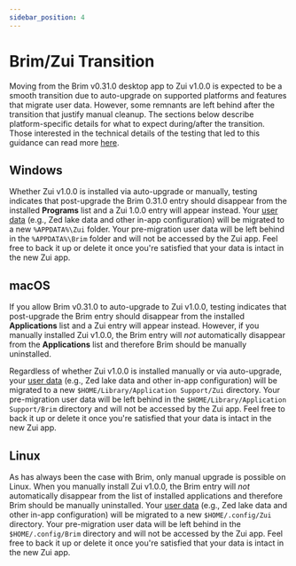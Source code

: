 ```yaml
---
sidebar_position: 4
---
```


# Brim/Zui Transition

Moving from the Brim v0.31.0 desktop app to Zui v1.0.0 is expected to be a
smooth transition due to auto-upgrade on supported platforms and features
that migrate user data. However, some remnants are left behind after the
transition that justify manual cleanup. The sections below describe
platform-specific details for what to expect during/after the transition.
Those interested in the technical details of the testing that led to this
guidance can read more
[here](https://github.com/brimdata/brim/issues/2459#issuecomment-1276570759).

## Windows

Whether Zui v1.0.0 is installed via auto-upgrade or manually, testing indicates
that post-upgrade the Brim 0.31.0 entry should disappear from the installed
**Programs** list and a Zui 1.0.0 entry will appear instead. Your
[user data](https://zui.brimdata.io/docs/support/Filesystem-Paths#user-data)
(e.g., Zed lake data and other in-app configuration) will be migrated to a new
`%APPDATA%\Zui` folder. Your pre-migration user data will be left behind in
the `%APPDATA%\Brim` folder and will not be accessed by the Zui app. Feel free
to back it up or delete it once you're satisfied that your data is intact
in the new Zui app.

## macOS

If you allow Brim v0.31.0 to auto-upgrade to Zui v1.0.0, testing indicates that
post-upgrade the Brim entry should disappear from the installed
**Applications** list and a Zui entry will appear instead. However, if you
manually installed Zui v1.0.0, the Brim entry will _not_ automatically
disappear from the **Applications** list and therefore Brim should be
manually uninstalled.

Regardless of whether Zui v1.0.0 is installed manually or via auto-upgrade,
your [user data](https://zui.brimdata.io/docs/support/Filesystem-Paths#user-data)
(e.g., Zed lake data and other in-app configuration) will be migrated to a new
`$HOME/Library/Application Support/Zui` directory. Your pre-migration user data will be left behind in the `$HOME/Library/Application Support/Brim` directory
and will not be accessed by the Zui app. Feel free to back it up or delete it
once you're satisfied that your data is intact in the new Zui app.

## Linux

As has always been the case with Brim, only manual upgrade is possible on
Linux. When you manually install Zui v1.0.0, the Brim entry will _not_
automatically disappear from the list of installed applications and therefore
Brim should be manually uninstalled. Your
[user data](https://zui.brimdata.io/docs/support/Filesystem-Paths#user-data)
(e.g., Zed lake data and other in-app configuration) will be migrated to a new
`$HOME/.config/Zui` directory. Your pre-migration user data will be left behind
in the `$HOME/.config/Brim` directory and will not be accessed by the Zui app.
Feel free to back it up or delete it once you're satisfied that your data is
intact in the new Zui app.
